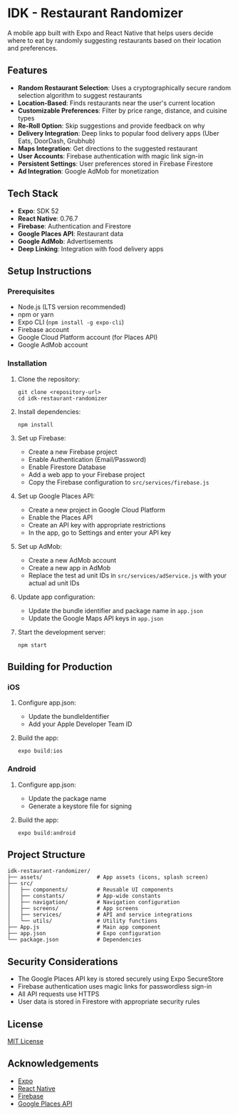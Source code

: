 # IDK - Restaurant Randomizer

A mobile app built with Expo and React Native that helps users decide where to eat by randomly suggesting restaurants based on their location and preferences.

## Features

- **Random Restaurant Selection**: Uses a cryptographically secure random selection algorithm to suggest restaurants
- **Location-Based**: Finds restaurants near the user's current location
- **Customizable Preferences**: Filter by price range, distance, and cuisine types
- **Re-Roll Option**: Skip suggestions and provide feedback on why
- **Delivery Integration**: Deep links to popular food delivery apps (Uber Eats, DoorDash, Grubhub)
- **Maps Integration**: Get directions to the suggested restaurant
- **User Accounts**: Firebase authentication with magic link sign-in
- **Persistent Settings**: User preferences stored in Firebase Firestore
- **Ad Integration**: Google AdMob for monetization

## Tech Stack

- **Expo**: SDK 52
- **React Native**: 0.76.7
- **Firebase**: Authentication and Firestore
- **Google Places API**: Restaurant data
- **Google AdMob**: Advertisements
- **Deep Linking**: Integration with food delivery apps

## Setup Instructions

### Prerequisites

- Node.js (LTS version recommended)
- npm or yarn
- Expo CLI (`npm install -g expo-cli`)
- Firebase account
- Google Cloud Platform account (for Places API)
- Google AdMob account

### Installation

1. Clone the repository:

   ```
   git clone <repository-url>
   cd idk-restaurant-randomizer
   ```

2. Install dependencies:

   ```
   npm install
   ```

3. Set up Firebase:

   - Create a new Firebase project
   - Enable Authentication (Email/Password)
   - Enable Firestore Database
   - Add a web app to your Firebase project
   - Copy the Firebase configuration to `src/services/firebase.js`

4. Set up Google Places API:

   - Create a new project in Google Cloud Platform
   - Enable the Places API
   - Create an API key with appropriate restrictions
   - In the app, go to Settings and enter your API key

5. Set up AdMob:

   - Create a new AdMob account
   - Create a new app in AdMob
   - Replace the test ad unit IDs in `src/services/adService.js` with your actual ad unit IDs

6. Update app configuration:

   - Update the bundle identifier and package name in `app.json`
   - Update the Google Maps API keys in `app.json`

7. Start the development server:
   ```
   npm start
   ```

## Building for Production

### iOS

1. Configure app.json:

   - Update the bundleIdentifier
   - Add your Apple Developer Team ID

2. Build the app:
   ```
   expo build:ios
   ```

### Android

1. Configure app.json:

   - Update the package name
   - Generate a keystore file for signing

2. Build the app:
   ```
   expo build:android
   ```

## Project Structure

```
idk-restaurant-randomizer/
├── assets/                 # App assets (icons, splash screen)
├── src/
│   ├── components/         # Reusable UI components
│   ├── constants/          # App-wide constants
│   ├── navigation/         # Navigation configuration
│   ├── screens/            # App screens
│   ├── services/           # API and service integrations
│   └── utils/              # Utility functions
├── App.js                  # Main app component
├── app.json                # Expo configuration
└── package.json            # Dependencies
```

## Security Considerations

- The Google Places API key is stored securely using Expo SecureStore
- Firebase authentication uses magic links for passwordless sign-in
- All API requests use HTTPS
- User data is stored in Firestore with appropriate security rules

## License

[MIT License](LICENSE)

## Acknowledgements

- [Expo](https://expo.dev/)
- [React Native](https://reactnative.dev/)
- [Firebase](https://firebase.google.com/)
- [Google Places API](https://developers.google.com/maps/documentation/places/web-service/overview)
